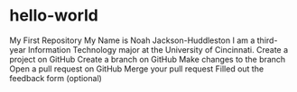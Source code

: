 # hello-world
My First Repository
My Name is Noah Jackson-Huddleston I am a third-year Information Technology major at the University of Cincinnati. 
 Create a project on GitHub
 Create a branch on GitHub
 Make changes to the branch
 Open a pull request on GitHub
 Merge your pull request
 Filled out the feedback form (optional)
